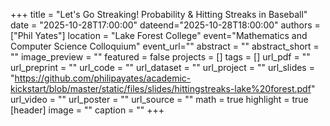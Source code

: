 +++ 
title = "Let's Go Streaking! Probability & Hitting Streaks in Baseball" 
date = "2025-10-28T17:00:00" dateend="2025-10-28T18:00:00" 
authors = ["Phil Yates"] 
location = "Lake Forest College" 
event="Mathematics and Computer Science Colloquium" 
event_url="" 
abstract = "" 
abstract_short = "" 
image_preview = "" 
featured = false 
projects = [] 
tags = [] 
url_pdf = "" 
url_preprint = "" 
url_code = "" 
url_dataset = "" 
url_project = "" 
url_slides = "https://github.com/philipayates/academic-kickstart/blob/master/static/files/slides/hittingstreaks-lake%20forest.pdf" 
url_video = "" 
url_poster = "" 
url_source = "" 
math = true 
highlight = true [header] 
image = "" 
caption = "" 
+++
